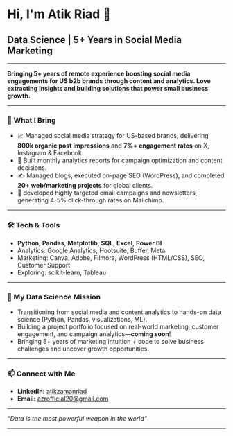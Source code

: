 # Hi, I'm Atik Riad 👋

## Data Science | 5+ Years in Social Media Marketing

---

**Bringing 5+ years of remote experience boosting social media engagements for US b2b brands through content and analytics. Love extracting insights and building solutions that power small business growth.**

---

### 🚀 What I Bring

- 📈 Managed social media strategy for US-based brands, delivering **800k organic post impressions** and **7%+ engagement rates** on X, Instagram & Facebook.
- 🧩 Built monthly analytics reports for campaign optimization and content decisions.
- ✍️ Managed blogs, executed on-page SEO (WordPress), and completed **20+ web/marketing projects** for global clients.
- 📨 developed highly targeted email campaigns and newsletters, generating 4-5% click-through rates on Mailchimp.

---

### 🛠️ Tech & Tools

- **Python**, **Pandas**, **Matplotlib**, **SQL**, **Excel**, **Power BI**
- Analytics: Google Analytics, Hootsuite, Buffer, Meta
- Marketing: Canva, Adobe, Filmora, WordPress (HTML/CSS), SEO, Customer Support
- Exploring: scikit-learn, Tableau

---

### 🎯 My Data Science Mission

- Transitioning from social media and content analytics to hands-on data science (Python, Pandas, visualizations, ML).
- Building a project portfolio focused on real-world marketing, customer engagement, and campaign analytics—**coming soon**!
- Bringing 5+ years of marketing intuition + code to solve business challenges and uncover growth opportunities.

---

### 📫 Connect with Me

- **LinkedIn:** [atikzamanriad](https://www.linkedin.com/in/atikzamanriad)
- **Email:** azrofficial20@gmail.com

---

*“Data is the most powerful weapon in the world”*

---

